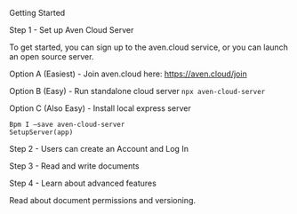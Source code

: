 Getting Started

Step 1 - Set up Aven Cloud Server

To get started, you can sign up to the aven.cloud service, or you can launch an open source server.

Option A (Easiest) - Join aven.cloud here: https://aven.cloud/join

Option B (Easy) - Run standalone cloud server `npx aven-cloud-server`

Option C (Also Easy) - Install local express server

```
Bpm I —save aven-cloud-server
SetupServer(app)
```

Step 2 - Users can create an Account and Log In

Step 3 - Read and write documents

Step 4 - Learn about advanced features

Read about document permissions and versioning.
